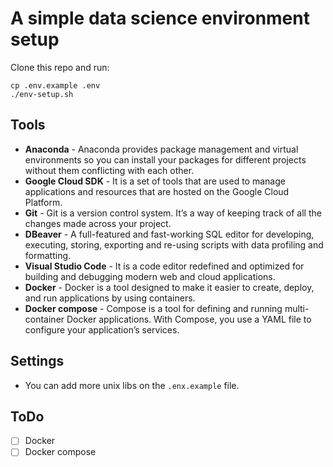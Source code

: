 # A simple data science environment setup

Clone this repo and run:
```
cp .env.example .env
./env-setup.sh
```

## Tools

- **Anaconda** - Anaconda provides package management and virtual environments so you can install your packages for different projects without them conflicting with each other.
- **Google Cloud SDK** - It is a set of tools that are used to manage applications and resources that are hosted on the Google Cloud Platform.
- **Git** - Git is a version control system. It’s a way of keeping track of all the changes made across your project.
- **DBeaver** - A full-featured and fast-working SQL editor for developing, executing, storing, exporting and re-using scripts with data profiling and formatting.
- **Visual Studio Code** - It is a code editor redefined and optimized for building and debugging modern web and cloud applications. 
- **Docker** - Docker is a tool designed to make it easier to create, deploy, and run applications by using containers. 
- **Docker compose** - Compose is a tool for defining and running multi-container Docker applications. With Compose, you use a YAML file to configure your application’s services.

## Settings 

- You can add more unix libs on the `.enx.example` file.

## ToDo
- [ ] Docker
- [ ] Docker compose
